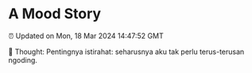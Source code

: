 # A Mood Story

⏰ Updated on Mon, 18 Mar 2024 14:47:52 GMT

💭 Thought: Pentingnya istirahat: seharusnya aku tak perlu terus-terusan ngoding.

